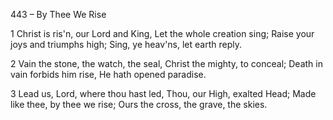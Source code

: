 443 – By Thee We Rise


1
Christ is ris'n, our Lord and King,
Let the whole creation sing;
Raise your joys and triumphs high;
Sing, ye heav'ns, let earth reply.

2
Vain the stone, the watch, the seal,
Christ the mighty, to conceal;
Death in vain forbids him rise,
He hath opened paradise.

3
Lead us, Lord, where thou hast led,
Thou, our High, exalted Head;
Made like thee, by thee we rise;
Ours the cross, the grave, the skies.


